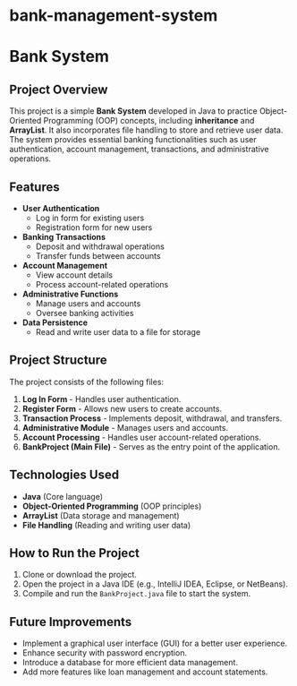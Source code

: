 # bank-management-system

# Bank System

## Project Overview

This project is a simple **Bank System** developed in Java to practice Object-Oriented Programming (OOP) concepts, including **inheritance** and **ArrayList**. It also incorporates file handling to store and retrieve user data. The system provides essential banking functionalities such as user authentication, account management, transactions, and administrative operations.

## Features

- **User Authentication**
  - Log in form for existing users
  - Registration form for new users
- **Banking Transactions**
  - Deposit and withdrawal operations
  - Transfer funds between accounts
- **Account Management**
  - View account details
  - Process account-related operations
- **Administrative Functions**
  - Manage users and accounts
  - Oversee banking activities
- **Data Persistence**
  - Read and write user data to a file for storage

## Project Structure

The project consists of the following files:

1. **Log In Form** - Handles user authentication.
2. **Register Form** - Allows new users to create accounts.
3. **Transaction Process** - Implements deposit, withdrawal, and transfers.
4. **Administrative Module** - Manages users and accounts.
5. **Account Processing** - Handles user account-related operations.
6. **BankProject (Main File)** - Serves as the entry point of the application.

## Technologies Used

- **Java** (Core language)
- **Object-Oriented Programming** (OOP principles)
- **ArrayList** (Data storage and management)
- **File Handling** (Reading and writing user data)

## How to Run the Project

1. Clone or download the project.
2. Open the project in a Java IDE (e.g., IntelliJ IDEA, Eclipse, or NetBeans).
3. Compile and run the `BankProject.java` file to start the system.

## Future Improvements

- Implement a graphical user interface (GUI) for a better user experience.
- Enhance security with password encryption.
- Introduce a database for more efficient data management.
- Add more features like loan management and account statements.
